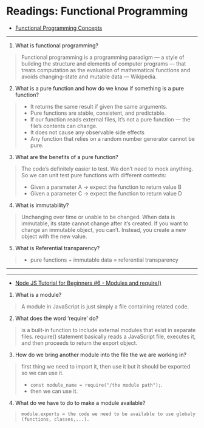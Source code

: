 # Readings: Functional Programming
- [Functional Programming Concepts](https://medium.com/the-renaissance-developer/concepts-of-functional-programming-in-javascript-6bc84220d2aa)
***
1. What is functional programming?
>Functional programming is a programming paradigm — a style of building the structure and elements of computer programs — that treats computation as the evaluation of mathematical functions and avoids changing-state and mutable data — Wikipedia.

2. What is a pure function and how do we know if something is a pure function?
> - It returns the same result if given the same arguments.
> - Pure functions are stable, consistent, and predictable.
> - If our function reads external files, it’s not a pure function — the file’s contents can change.
> - It does not cause any observable side effects
> - Any function that relies on a random number generator cannot be pure.

3. What are the benefits of a pure function?
> The code’s definitely easier to test. We don’t need to mock anything. So we can unit test pure functions with different contexts:
> - Given a parameter A → expect the function to return value B
> - Given a parameter C → expect the function to return value D

4. What is immutability?
>Unchanging over time or unable to be changed.
>When data is immutable, its state cannot change after it’s created. If you want to change an immutable object, you can’t. Instead, you create a new object with the new value.
5. What is Referential transparency?
> - pure functions + immutable data = referential transparency
***
***
- [Node JS Tutorial for Beginners #6 - Modules and require()](https://www.youtube.com/watch?v=xHLd36QoS4k)

1. What is a module?
> A module in JavaScript is just simply a file containing related code.
2. What does the word ‘require’ do?
> is a built-in function to include external modules that exist in separate files.
> require() statement basically reads a JavaScript file, executes it, and then proceeds to return the export object.
3. How do we bring another module into the file the we are working in?
> first thing we need to import it, then use it but it should be exported so we can use it.
> - ```const module_name = require("/the module path");```.
> - then we can use it.


4. What do we have to do to make a module available?
> ```module.exports = the code we need to be available to use globaly (functions, classes,...). ```